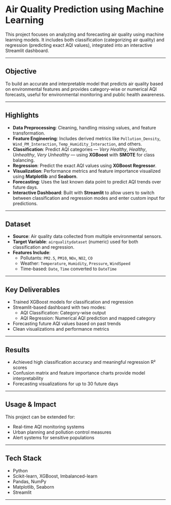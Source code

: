 # Air Quality Prediction using Machine Learning

This project focuses on analyzing and forecasting air quality using machine learning models. It includes both classification (categorizing air quality) and regression (predicting exact AQI values), integrated into an interactive Streamlit dashboard.

---

## Objective

To build an accurate and interpretable model that predicts air quality based on environmental features and provides category-wise or numerical AQI forecasts, useful for environmental monitoring and public health awareness.

---

## Highlights

- **Data Preprocessing**: Cleaning, handling missing values, and feature transformation.
- **Feature Engineering**: Includes derived metrics like `Pollution_Density`, `Wind_PM_Interaction`, `Temp_Humidity_Interaction`, and others.
- **Classification**: Predict AQI categories — *Very Healthy*, *Healthy*, *Unhealthy*, *Very Unhealthy* — using **XGBoost** with **SMOTE** for class balancing.
- **Regression**: Predict the exact AQI values using **XGBoost Regressor**.
- **Visualization**: Performance metrics and feature importance visualized using **Matplotlib** and **Seaborn**.
- **Forecasting**: Uses the last known data point to predict AQI trends over future days.
- **Interactive Dashboard**: Built with **Streamlit** to allow users to switch between classification and regression modes and enter custom input for predictions.

---

## Dataset

- **Source**: Air quality data collected from multiple environmental sensors.
- **Target Variable**: `airqualitydataset` (numeric) used for both classification and regression.
- **Features Include**:
  - Pollutants: `PM2.5`, `PM10`, `NOx`, `NO2`, `CO`
  - Weather: `Temperature`, `Humidity`, `Pressure`, `WindSpeed`
  - Time-based: `Date`, `Time` converted to `DateTime`

---

## Key Deliverables

- Trained XGBoost models for classification and regression
- Streamlit-based dashboard with two modes:
  - AQI Classification: Category-wise output
  - AQI Regression: Numerical AQI prediction and mapped category
- Forecasting future AQI values based on past trends
- Clean visualizations and performance metrics

---

## Results

- Achieved high classification accuracy and meaningful regression R² scores
- Confusion matrix and feature importance charts provide model interpretability
- Forecasting visualizations for up to 30 future days

---

## Usage & Impact

This project can be extended for:
- Real-time AQI monitoring systems
- Urban planning and pollution control measures
- Alert systems for sensitive populations

---

## Tech Stack

- Python  
- Scikit-learn, XGBoost, Imbalanced-learn  
- Pandas, NumPy  
- Matplotlib, Seaborn  
- Streamlit

---

